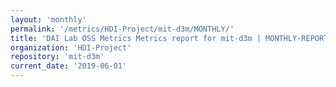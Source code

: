 ```yaml
---
layout: 'monthly'
permalink: '/metrics/HDI-Project/mit-d3m/MONTHLY/'
title: 'DAI Lab OSS Metrics Metrics report for mit-d3m | MONTHLY-REPORT-2019-06-01'
organization: 'HDI-Project'
repository: 'mit-d3m'
current_date: '2019-06-01'
---
```


